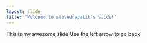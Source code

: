 ```yaml
---
layout: slide
title: "Welcome to stevedrapalik's slide!"
---
```

This is my awesome slide
Use the left arrow to go back!
